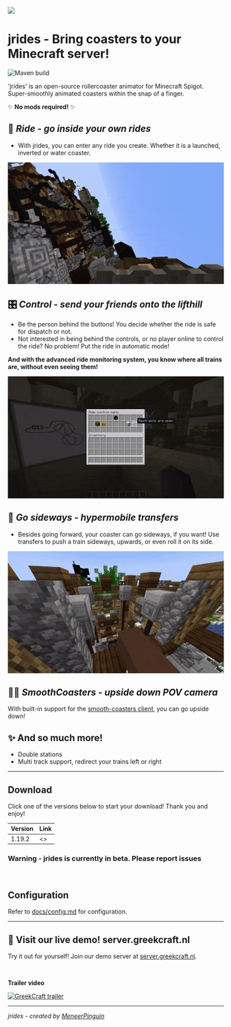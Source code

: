 ![](assets/banner-1.gif)

# **jrides** - Bring coasters to your Minecraft server!
![Maven build](https://github.com/JVerbruggen/jrides/workflows/Maven%20build/badge.svg) 


'jrides' is an open-source rollercoaster animator for Minecraft Spigot. Super-smoothly animated coasters within the snap of a finger. 

✨ **No mods required!** ✨

## 🎢 *Ride - go inside your own rides*
* With jrides, you can enter any ride you create. Whether it is a launched, inverted or water coaster.

![](assets/banner-2.gif)



## 🎛️ *Control - send your friends onto the lifthill*
* Be the person behind the buttons! You decide whether the ride is safe for dispatch or not. 
* Not interested in being behind the controls, or no player online to control the ride? No problem! Put the ride in automatic mode!

**And with the advanced ride monitoring system, you know where all trains are, without even seeing them!**

![](assets/banner-3.gif)


## 🚠 *Go sideways - hypermobile transfers*
* Besides going forward, your coaster can go sideways, if you want! Use transfers to push a train sideways, upwards, or even roll it on its side.

![](assets/banner-4.gif)

## 😵‍💫 *SmoothCoasters - upside down POV camera*
With built-in support for the [smooth-coasters client](https://www.curseforge.com/minecraft/mc-mods/smoothcoasters), you can go upside down! 

## ✨ And so much more!
* Double stations
* Multi track support, redirect your trains left or right

---

## Download

Click one of the versions below to start your download! Thank you and enjoy!

Version | Link
--- | ---
1.19.2 | <>

### Warning - jrides is currently in beta. Please report issues

<br>

## Configuration
Refer to [docs/config.md](./docs/config.md) for configuration.


---

## 🎡 **Visit our live demo!** server.greekcraft.nl
Try it out for yourself! Join our demo server at [server.greekcraft.nl](https://greekcraft.nl).

<br>

**Trailer video**

[![GreekCraft trailer](https://img.youtube.com/vi/pJAwFTujA9M/0.jpg)](https://www.youtube.com/watch?v=pJAwFTujA9M)

---

*jrides - created by [MeneerPinguin](https://github.com/JVerbruggen)*
